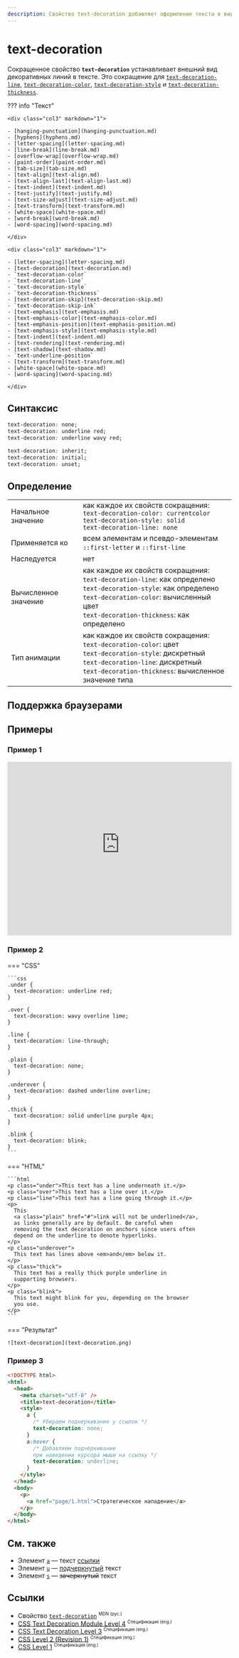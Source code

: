 ```yaml
---
description: Свойство text-decoration добавляет оформление текста в виде его подчёркивания, перечёркивания или линии над текстом
---
```


# text-decoration

Сокращенное свойство **`text-decoration`** устанавливает внешний вид декоративных линий в тексте. Это сокращение для [`text-decoration-line`](text-decoration-line.md), [`text-decoration-color`](text-decoration-color.md), [`text-decoration-style`](text-decoration-style.md) и [`text-decoration-thickness`](text-decoration-thickness.md).

??? info "Текст"

    <div class="col3" markdown="1">

    - [hanging-punctuation](hanging-punctuation.md)
    - [hyphens](hyphens.md)
    - [letter-spacing](letter-spacing.md)
    - [line-break](line-break.md)
    - [overflow-wrap](overflow-wrap.md)
    - [paint-order](paint-order.md)
    - [tab-size](tab-size.md)
    - [text-align](text-align.md)
    - [text-align-last](text-align-last.md)
    - [text-indent](text-indent.md)
    - [text-justify](text-justify.md)
    - [text-size-adjust](text-size-adjust.md)
    - [text-transform](text-transform.md)
    - [white-space](white-space.md)
    - [word-break](word-break.md)
    - [word-spacing](word-spacing.md)

    </div>

    <div class="col3" markdown="1">

    - [letter-spacing](letter-spacing.md)
    - [text-decoration](text-decoration.md)
    - `text-decoration-color`
    - `text-decoration-line`
    - `text-decoration-style`
    - `text-decoration-thickness`
    - [text-decoration-skip](text-decoration-skip.md)
    - `text-decoration-skip-ink`
    - [text-emphasis](text-emphasis.md)
    - [text-emphasis-color](text-emphasis-color.md)
    - [text-emphasis-position](text-emphasis-position.md)
    - [text-emphasis-style](text-emphasis-style.md)
    - [text-indent](text-indent.md)
    - [text-rendering](text-rendering.md)
    - [text-shadow](text-shadow.md)
    - `text-underline-position`
    - [text-transform](text-transform.md)
    - [white-space](white-space.md)
    - [word-spacing](word-spacing.md)

    </div>

## Синтаксис

```css
text-decoration: none;
text-decoration: underline red;
text-decoration: underline wavy red;

text-decoration: inherit;
text-decoration: initial;
text-decoration: unset;
```

## Определение

|                      |                                                                                                                                                                                                                    |
| -------------------- | ------------------------------------------------------------------------------------------------------------------------------------------------------------------------------------------------------------------ |
| Начальное значение   | как каждое их свойств сокращения:<br>`text-decoration-color: currentcolor`<br>`text-decoration-style: solid`<br>`text-decoration-line: none`                                                                       |
| Применяется ко       | всем элементам и псевдо-элементам `::first-letter` и `::first-line`                                                                                                                                                |
| Наследуется          | нет                                                                                                                                                                                                                |
| Вычисленное значение | как каждое их свойств сокращения:<br>`text-decoration-line`: как определено<br>`text-decoration-style`: как определено<br>`text-decoration-color`: вычисленный цвет<br>`text-decoration-thickness`: как определено |
| Тип анимации         | как каждое их свойств сокращения:<br>`text-decoration-color`: цвет<br>`text-decoration-style`: дискретный<br>`text-decoration-line`: дискретный<br>`text-decoration-thickness`: вычисленное значение типа          |

## Поддержка браузерами

<p class="ciu_embed" data-feature="mdn-css__properties__text-decoration" data-periods="future_1,current,past_1,past_2" data-accessible-colours="false"></p>

## Примеры

### Пример 1

<iframe class="interactive" frameborder="0" height="390" src="https://interactive-examples.mdn.mozilla.net/pages/css/text-decoration.html" title="MDN Web Docs Interactive Example" width="100%"></iframe>

### Пример 2

=== "CSS"

    ```css
    .under {
      text-decoration: underline red;
    }

    .over {
      text-decoration: wavy overline lime;
    }

    .line {
      text-decoration: line-through;
    }

    .plain {
      text-decoration: none;
    }

    .underover {
      text-decoration: dashed underline overline;
    }

    .thick {
      text-decoration: solid underline purple 4px;
    }

    .blink {
      text-decoration: blink;
    }
    ```

=== "HTML"

    ```html
    <p class="under">This text has a line underneath it.</p>
    <p class="over">This text has a line over it.</p>
    <p class="line">This text has a line going through it.</p>
    <p>
      This
      <a class="plain" href="#">link will not be underlined</a>,
      as links generally are by default. Be careful when
      removing the text decoration on anchors since users often
      depend on the underline to denote hyperlinks.
    </p>
    <p class="underover">
      This text has lines above <em>and</em> below it.
    </p>
    <p class="thick">
      This text has a really thick purple underline in
      supporting browsers.
    </p>
    <p class="blink">
      This text might blink for you, depending on the browser
      you use.
    </p>
    ```

=== "Результат"

    ![text-decoration](text-decoration.png)

### Пример 3

```html
<!DOCTYPE html>
<html>
  <head>
    <meta charset="utf-8" />
    <title>text-decoration</title>
    <style>
      a {
        /* Убираем подчеркивание у ссылок */
        text-decoration: none;
      }
      a:hover {
        /* Добавляем подчёркивание 
		при наведении курсора мыши на ссылку */
        text-decoration: underline;
      }
    </style>
  </head>
  <body>
    <p>
      <a href="page/1.html">Стратегическое нападение</a>
    </p>
  </body>
</html>
```

## См. также

- Элемент [`a`](/html/a/) — текст <a href="#">ссылки</a>
- Элемент [`u`](/html/u/) — <u>подчеркнутый</u> текст
- Элемент [`s`](/html/s/) — <s>зачеркнутый</s> текст

## Ссылки

- Свойство [`text-decoration`](https://developer.mozilla.org/ru/docs/Web/CSS/text-decoration) <sup><small>MDN (рус.)</small></sup>
- [CSS Text Decoration Module Level 4](https://drafts.csswg.org/css-text-decor-4/) <sup><small>Спецификация (eng.)</small></sup>
- [CSS Text Decoration Level 3](https://drafts.csswg.org/css-text-decor-3/#text-decoration-property) <sup><small>Спецификация (eng.)</small></sup>
- [CSS Level 2 (Revision 1)](http://www.w3.org/TR/CSS2/text.html#lining-striking-props) <sup><small>Спецификация (eng.)</small></sup>
- [CSS Level 1](http://www.w3.org/TR/CSS1/#text-decoration) <sup><small>Спецификация (eng.)</small></sup>
